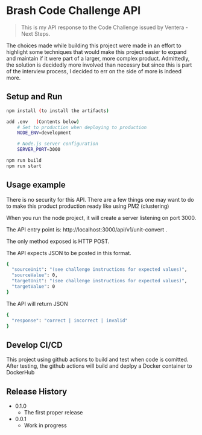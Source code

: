 # Brash Code Challenge API
> This is my API response to the Code Challenge issued by Ventera - Next Steps.

The choices made while building this project were made in an effort to highlight some techniques that would make this project easier to expand and maintain if it were part of a larger, more complex product. Admittedly, the solution is decidedly more involved than necessry but since this is part of the interview process, I decided to err on the side of more is indeed more.

## Setup and Run

```sh
npm install (to install the artifacts)

add .env   (Contents below)
    # Set to production when deploying to production
    NODE_ENV=development

    # Node.js server configuration
    SERVER_PORT=3000

npm run build
npm run start
```

## Usage example

There is no security for this API. There are a few things one may want to do to make this product production ready like using PM2 (clustering)

When you run the node project, it will create a server listening on port 3000. 

The API entry point is: http://localhost:3000/api/v1/unit-convert . 

The only method exposed is HTTP POST.  

The API expects JSON to be posted in this format.

```sh
{
  "sourceUnit": "(see challenge instructions for expected values)",
  "sourceValue": 0,
  "targetUnit": "(see challenge instructions for expected values)",
  "targetValue": 0
}
```
The API will return JSON 

```sh
{
  "response": "correct | incorrect | invalid"
}
```

##  Develop CI/CD
This project using github actions to build and test when code is comitted.  After testing, the github actions will build and deplpy a Docker container to DockerHub

## Release History

* 0.1.0
    * The first proper release
* 0.0.1
    * Work in progress

